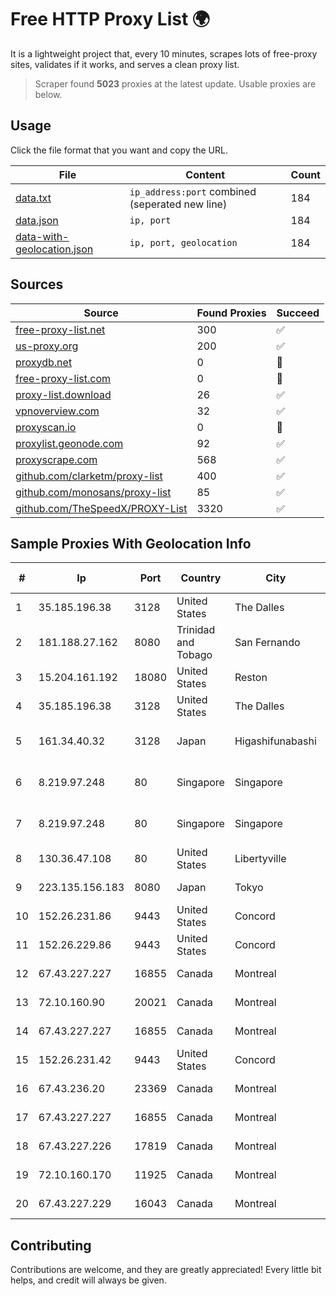 
# Free HTTP Proxy List 🌍

It is a lightweight project that, every 10 minutes, scrapes lots of free-proxy sites, validates if it works, and serves a clean proxy list.


> Scraper found **5023** proxies at the latest update. Usable proxies are below.

## Usage

Click the file format that you want and copy the URL.


|File|Content|Count|
|----|-------|-----|
|[data.txt](https://raw.githubusercontent.com/themiralay/Proxy-List-World/master/data.txt)|`ip_address:port` combined (seperated new line)|184|
|[data.json](https://raw.githubusercontent.com/themiralay/Proxy-List-World/master/data.json)|`ip, port`|184|
|[data-with-geolocation.json](https://raw.githubusercontent.com/themiralay/Proxy-List-World/master/data-with-geolocation.json)|`ip, port, geolocation`|184|

## Sources

|Source|Found Proxies|Succeed|
|------|-------------|-------|
|[free-proxy-list.net](https://free-proxy-list.net)|300|✅|
|[us-proxy.org](https://www.us-proxy.org)|200|✅|
|[proxydb.net](http://proxydb.net)|0|🚫|
|[free-proxy-list.com](https://free-proxy-list.com/?page=&port=&type%5B%5D=http&type%5B%5D=https&up_time=0&search=Search)|0|🚫|
|[proxy-list.download](https://www.proxy-list.download/HTTP)|26|✅|
|[vpnoverview.com](https://vpnoverview.com/privacy/anonymous-browsing/free-proxy-servers)|32|✅|
|[proxyscan.io](https://www.proxyscan.io)|0|🚫|
|[proxylist.geonode.com](https://proxylist.geonode.com/api/proxy-list?limit=300&page=1&sort_by=lastChecked&sort_type=desc&protocols=http,https)|92|✅|
|[proxyscrape.com](https://api.proxyscrape.com/v2/?request=displayproxies&protocol=http&timeout=10000&country=all&ssl=all&anonymity=all)|568|✅|
|[github.com/clarketm/proxy-list](https://raw.githubusercontent.com/clarketm/proxy-list/master/proxy-list-raw.txt)|400|✅|
|[github.com/monosans/proxy-list](https://raw.githubusercontent.com/monosans/proxy-list/main/proxies/http.txt)|85|✅|
|[github.com/TheSpeedX/PROXY-List](https://raw.githubusercontent.com/TheSpeedX/PROXY-List/master/http.txt)|3320|✅|


## Sample Proxies With Geolocation Info

|#|Ip|Port|Country|City|Internet Service Provider|
|-|--|----|-------|----|-------------------------|
|1|35.185.196.38|3128|United States|The Dalles|Google LLC|
|2|181.188.27.162|8080|Trinidad and Tobago|San Fernando|Columbus Communications Trinidad Limited.|
|3|15.204.161.192|18080|United States|Reston|OVH SAS|
|4|35.185.196.38|3128|United States|The Dalles|Google LLC|
|5|161.34.40.32|3128|Japan|Higashifunabashi|NTT PC Communications, Inc.|
|6|8.219.97.248|80|Singapore|Singapore|Alibaba (US) Technology Co., Ltd.|
|7|8.219.97.248|80|Singapore|Singapore|Alibaba (US) Technology Co., Ltd.|
|8|130.36.47.108|80|United States|Libertyville|Abbott Laboratories|
|9|223.135.156.183|8080|Japan|Tokyo|So-net Corporation|
|10|152.26.231.86|9443|United States|Concord|MCNC|
|11|152.26.229.86|9443|United States|Concord|MCNC|
|12|67.43.227.227|16855|Canada|Montreal|GloboTech Communications|
|13|72.10.160.90|20021|Canada|Montreal|GloboTech Communications|
|14|67.43.227.227|16855|Canada|Montreal|GloboTech Communications|
|15|152.26.231.42|9443|United States|Concord|MCNC|
|16|67.43.236.20|23369|Canada|Montreal|GloboTech Communications|
|17|67.43.227.227|16855|Canada|Montreal|GloboTech Communications|
|18|67.43.227.226|17819|Canada|Montreal|GloboTech Communications|
|19|72.10.160.170|11925|Canada|Montreal|GloboTech Communications|
|20|67.43.227.229|16043|Canada|Montreal|GloboTech Communications|



## Contributing

Contributions are welcome, and they are greatly appreciated! Every
little bit helps, and credit will always be given.

